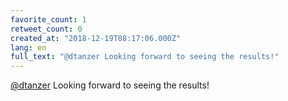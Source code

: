 ```yaml
---
favorite_count: 1
retweet_count: 0
created_at: "2018-12-19T08:17:06.000Z"
lang: en
full_text: "@dtanzer Looking forward to seeing the results!"
---
```


[@dtanzer](https://twitter.com/dtanzer) Looking forward to seeing the results!

